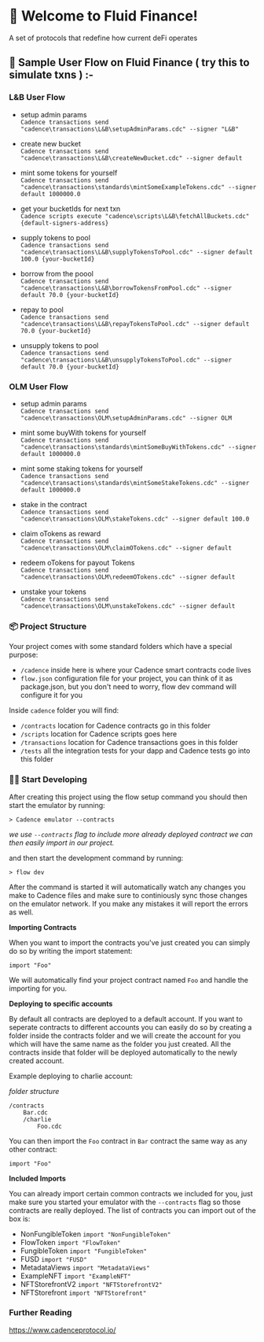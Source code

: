 # 🌊 **Welcome to Fluid Finance!**
A set of protocols that redefine how current deFi operates 

## 👤 Sample User Flow on Fluid Finance ( try this to simulate txns ) :-
### L&B User Flow

- setup admin params <br>
`Cadence transactions send "cadence\transactions\L&B\setupAdminParams.cdc" --signer "L&B"`

- create new bucket <br>
`Cadence transactions send "cadence\transactions\L&B\createNewBucket.cdc" --signer default`

- mint some tokens for yourself <br>
`Cadence transactions send "cadence\transactions\standards\mintSomeExampleTokens.cdc" --signer default 1000000.0`

- get your bucketIds for next txn <br>
`Cadence scripts execute "cadence\scripts\L&B\fetchAllBuckets.cdc" {default-signers-address}`

- supply tokens to pool <br>
`Cadence transactions send "cadence\transactions\L&B\supplyTokensToPool.cdc" --signer default 100.0 {your-bucketId}`

- borrow from the poool <br>
`Cadence transactions send "cadence\transactions\L&B\borrowTokensFromPool.cdc" --signer default 70.0 {your-bucketId}`

- repay to pool <br>
`Cadence transactions send "cadence\transactions\L&B\repayTokensToPool.cdc" --signer default 70.0 {your-bucketId}`

- unsupply tokens to pool <br>
`Cadence transactions send "cadence\transactions\L&B\unsupplyTokensToPool.cdc" --signer default 70.0 {your-bucketId}`


### OLM User Flow


- setup admin params <br>
`Cadence transactions send "cadence\transactions\OLM\setupAdminParams.cdc" --signer OLM`

- mint some buyWith tokens for yourself <br>
`Cadence transactions send "cadence\transactions\standards\mintSomeBuyWithTokens.cdc" --signer default 1000000.0`

- mint some staking tokens for yourself <br>
`Cadence transactions send "cadence\transactions\standards\mintSomeStakeTokens.cdc" --signer default 1000000.0`

- stake in the contract <br>
`Cadence transactions send "cadence\transactions\OLM\stakeTokens.cdc" --signer default 100.0`

- claim oTokens as reward <br>
`Cadence transactions send "cadence\transactions\OLM\claimOTokens.cdc" --signer default`

- redeem oTokens for payout Tokens <br>
`Cadence transactions send "cadence\transactions\OLM\redeemOTokens.cdc" --signer default`

- unstake your tokens <br>
`Cadence transactions send "cadence\transactions\OLM\unstakeTokens.cdc" --signer default`





### 📦 Project Structure
Your project comes with some standard folders which have a special purpose:
- `/cadence` inside here is where your Cadence smart contracts code lives
- `flow.json` configuration file for your project, you can think of it as package.json, but you don't need to worry, flow dev command will configure it for you

Inside `cadence` folder you will find:
- `/contracts` location for Cadence contracts go in this folder
- `/scripts` location for Cadence scripts goes here
- `/transactions` location for Cadence transactions goes in this folder
- `/tests` all the integration tests for your dapp and Cadence tests go into this folder


### 👨‍💻 Start Developing
After creating this project using the flow setup command you should then start the emulator by running:
```
> Cadence emulator --contracts
```
_we use `--contracts` flag to include more already deployed contract we can then easily import in our project._

and then start the development command by running:
```shell
> flow dev
```
After the command is started it will automatically watch any changes you make to Cadence files and make sure to continiously sync those changes on the emulator network. If you make any mistakes it will report the errors as well. 

**Importing Contracts**

When you want to import the contracts you've just created you can simply do so by writing the import statement:
```
import "Foo"
```
We will automatically find your project contract named `Foo` and handle the importing for you. 

**Deploying to specific accounts**

By default all contracts are deployed to a default account. If you want to seperate contracts to different accounts you can easily do so by creating a folder inside the contracts folder and we will create the account for you which will have the same name as the folder you just created. All the contracts inside that folder will be deployed automatically to the newly created account.

Example deploying to charlie account:

_folder structure_
```
/contracts
    Bar.cdc
    /charlie
        Foo.cdc
```

You can then import the `Foo` contract in `Bar` contract the same way as any other contract:
```
import "Foo"
```

**Included Imports**

You can already import certain common contracts we included for you, just make sure you started your emulator with the `--contracts` flag so those contracts are really deployed. The list of contracts you can import out of the box is:
- NonFungibleToken `import "NonFungibleToken"`
- FlowToken `import "FlowToken"`
- FungibleToken `import "FungibleToken"`
- FUSD `import "FUSD"`
- MetadataViews `import "MetadataViews"`
- ExampleNFT `import "ExampleNFT"`
- NFTStorefrontV2 `import "NFTStorefrontV2"`
- NFTStorefront `import "NFTStorefront"`


### Further Reading
https://www.cadenceprotocol.io/
